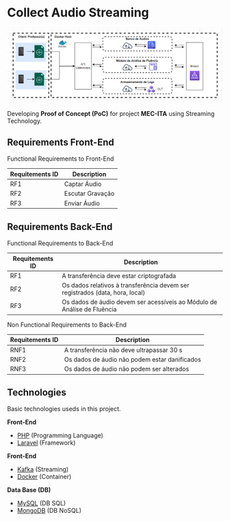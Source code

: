 # Collect Audio Streaming

![](img/architecture-streaming.png)

Developing **Proof of Concept (PoC)** for project **MEC-ITA** using Streaming Technology.

## Requirements Front-End

Functional Requirements to Front-End

| Requitements ID  | Description  |
|---|---|
|  RF1 | Captar Áudio  |
|  RF2 | Escutar Gravação  |
|  RF3 | Enviar Áudio  |

## Requirements Back-End

Functional Requirements to Back-End

| Requitements ID  | Description  |
|---|---|
|  RF1 | A transferência deve estar criptografada  |
|  RF2 | Os dados relativos à transferência devem ser registrados (data, hora, local)  |
|  RF3 | Os dados de áudio devem ser acessíveis ao Módulo de Análise de Fluência  |

Non Functional Requirements to Back-End

| Requitements ID  | Description  |
|---|---|
|  RNF1 | A transferência não deve ultrapassar 30 s  |
|  RNF2 | Os dados de áudio não podem estar danificados  |
|  RNF3 | Os dados de áudio não podem ser alterados  |

## Technologies

Basic technologies useds in this project.

**Front-End**

* [PHP](https://www.php.net/) (Programming Language)
* [Laravel](https://laravel.com/) (Framework)

**Front-End**

* [Kafka](https://kafka.apache.org/) (Streaming)
* [Docker](https://www.docker.com/) (Container)

**Data Base (DB)**

* [MySQL](https://www.mysql.com/) (DB SQL)
* [MongoDB](https://www.mongodb.com/) (DB NoSQL)

